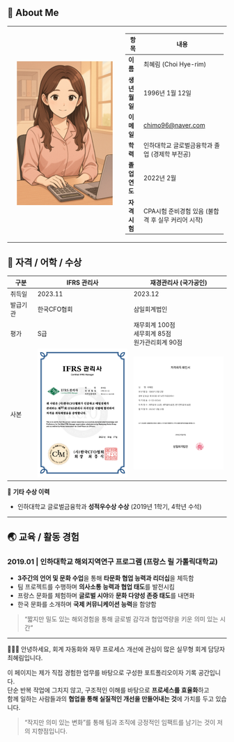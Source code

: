 ## 👤 About Me

<table>
  <tr>
    <td width="250" align="center">
      <img src="./assets/profile_accounting.png" width="220" alt="프로필 이미지" />
    </td>
    <td>

| 항목         | 내용                                             |
|--------------|--------------------------------------------------|
| **이름**     | 최혜림 (Choi Hye-rim)                            |
| **생년월일** | 1996년 1월 12일                                  |
| **이메일**   | [chimo96@naver.com](mailto:chimo96@naver.com)   |
| **학력**     | 인하대학교 글로벌금융학과 졸업 (경제학 부전공)   |
| **졸업연도** | 2022년 2월                                       |
| **자격시험** | CPA시험 준비경험 있음 (불합격 후 실무 커리어 시작) |

</td>
  </tr>
</table>



## 📄 자격 / 어학 / 수상

| 구분     | IFRS 관리사 | 재경관리사 (국가공인) |
|----------|--------------|------------------------|
| 취득일   | 2023.11      | 2023.12                |
| 발급기관 | 한국CFO협회  | 삼일회계법인           |
| 평가     | S급          | 재무회계 100점<br>세무회계 85점<br>원가관리회계 90점 |
| 사본     | <img src="./assets/cert_ifrs.png" width="220"/> | <img src="./assets/cert_finance.png" width="220"/> |


📌 **기타 수상 이력**  
- 인하대학교 글로벌금융학과 **성적우수상 수상** (2019년 1학기, 4학년 수석)
  

---
## 🌏 교육 / 활동 경험

### **2019.01 | 인하대학교 해외지역연구 프로그램 (프랑스 릴 가톨릭대학교)**

- **3주간의 언어 및 문화 수업**을 통해 **타문화 협업 능력과 리더십**을 체득함  
- 팀 프로젝트를 수행하며 **의사소통 능력과 협업 태도**를 발전시킴  
- 프랑스 문화를 체험하며 **글로벌 시야**와 **문화 다양성 존중 태도**를 내면화  
- 한국 문화를 소개하며 **국제 커뮤니케이션 능력**을 함양함

> “짧지만 밀도 있는 해외경험을 통해 글로벌 감각과 협업역량을 키운 의미 있는 시간”

---

👩🏻‍💻 안녕하세요, 회계 자동화와 재무 프로세스 개선에 관심이 많은 실무형 회계 담당자 최혜림입니다.

이 페이지는 제가 직접 경험한 업무를 바탕으로 구성한 포트폴리오이자 기록 공간입니다.  
단순 반복 작업에 그치지 않고, 구조적인 이해를 바탕으로 **프로세스를 효율화**하고  
함께 일하는 사람들과의 **협업을 통해 실질적인 개선을 만들어내는 것**에 가치를 두고 있습니다.

> “작지만 의미 있는 변화”를 통해 팀과 조직에 긍정적인 임팩트를 남기는 것이 저의 지향점입니다.

